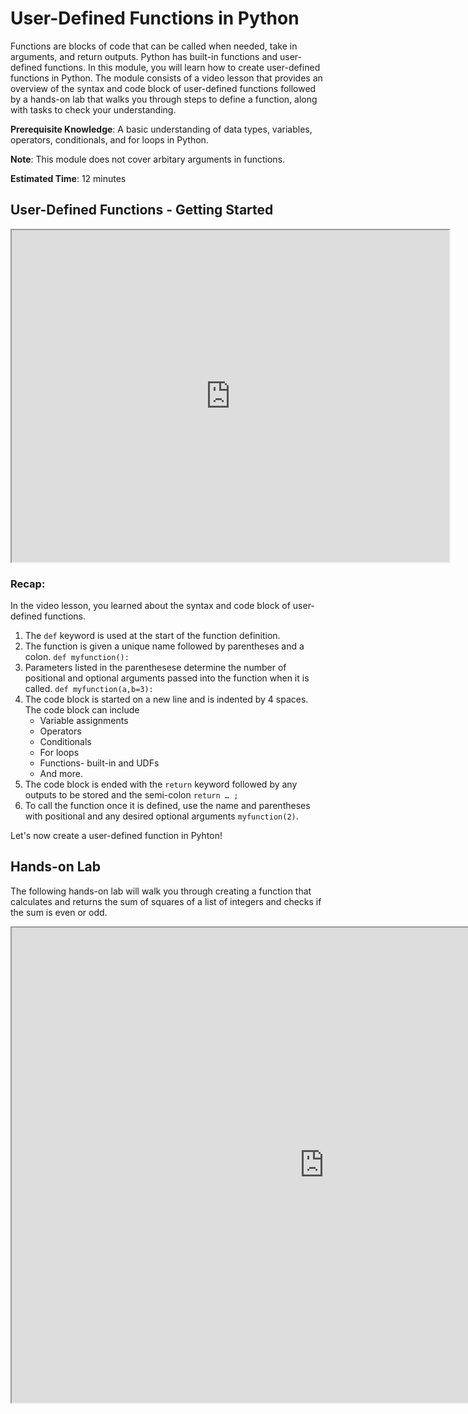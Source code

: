 # User-Defined Functions in Python

Functions are blocks of code that can be called when needed, take in arguments, and return outputs. Python has built-in functions and user-defined functions. In this module, you will learn how to create user-defined functions in Python. The module consists of a video lesson that provides an overview of the syntax and code block of user-defined functions followed by a hands-on lab that walks you through steps to define a function, along with tasks to check your understanding.

**Prerequisite Knowledge**: A basic understanding of data types, variables, operators, conditionals, and for loops in Python.

**Note**: This module does not cover arbitary arguments in functions.

**Estimated Time**: 12 minutes


## User-Defined Functions - Getting Started

<center><iframe width="700" height="531" src="https://www.youtube.com/embed/Zi7sStdRkCw?rel=0" frameborder="1" allowfullscreen></iframe></center>

### Recap:
In the video lesson, you learned about the syntax and code block of user-defined functions. 

1.	The `def` keyword is used at the start of the function definition.
2.	The function is given a unique name followed by parentheses and a colon. `def myfunction():`
3.	Parameters listed in the parenthesese determine the number of positional and optional arguments passed into the function when it is called. `def myfunction(a,b=3):`
4.	The code block is started on a new line and is indented by 4 spaces. The code block can include
    - Variable assignments
    - Operators
    - Conditionals
    - For loops
    - Functions- built-in and UDFs
    - And more.
5.	The code block is ended with the `return` keyword followed by any outputs to be stored and the semi-colon `return … ;`
6.	To call the function once it is defined, use the name and parentheses with positional and any desired optional arguments `myfunction(2)`.

Let's now create a user-defined function in Pyhton!

## Hands-on Lab

The following hands-on lab will walk you through creating a function that calculates and returns the sum of squares of a list of integers and checks if the sum is even or odd.

<center><iframe width="1000" height="760" src="https://www.katacoda.com/embed/sdheda/udf_python" frameborder="1" allowfullscreen></iframe></center>
